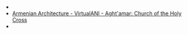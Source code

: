 -
- [Armenian Architecture - VirtualANI - Aght'amar: Church of the Holy Cross](http://virtualani.org/aghtamar/index.htm)
-